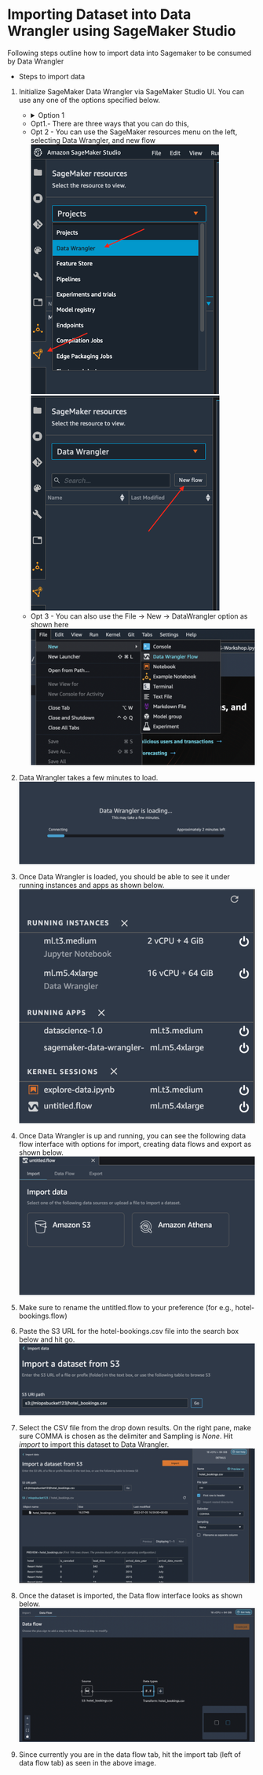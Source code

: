 # Importing Dataset into Data Wrangler using SageMaker Studio

Following steps outline how to import data into Sagemaker to be consumed by Data Wrangler


* Steps to import data  
1. Initialize SageMaker Data Wrangler via SageMaker Studio UI. You can use any one of the options specified below. 
    - <details>
           <summary>Option 1</summary>
           <p> Use the Sage Maker Launcher screen as depicted here:
           </p>
                    ![image](./img/image-1.png)
    </details>

    -  Opt1.- There are three ways that you can do this, 
    -  Opt 2 -  You can use the SageMaker resources menu on the left, selecting Data Wrangler, and new flow
    ![image](./img/image-1-1.png)
    ![image](./img/image-1-2.png)
    -  Opt 3 - You can also use the File -> New -> DataWrangler option as shown here
    ![image](./img/image-1-3.png)
2. Data Wrangler takes a few minutes to load.
![image](./img/image-2.png)
3. Once Data Wrangler is loaded, you should be able to see it under running instances and apps as shown below.
![image](./img/image-3.png)
4. Once Data Wrangler is up and running, you can see the following data flow interface with options for import, creating data flows and export as shown below.
![image](./img/image-4.png)
5. Make sure to rename the untitled.flow to your preference (for e.g., hotel-bookings.flow)
6. Paste the S3 URL for the hotel-bookings.csv file into the search box below and hit go.
![image](./img/image-5.png)
7. Select the CSV file from the drop down results. On the right pane, make sure COMMA is chosen as the delimiter and Sampling is *None*. Hit *import* to import this dataset to Data Wrangler.
![image](./img/image-6.png)
8. Once the dataset is imported, the Data flow interface looks as shown below.
![image](./img/image-7.png)
9. Since currently you are in the data flow tab, hit the import tab (left of data flow tab) as seen in the above image.

